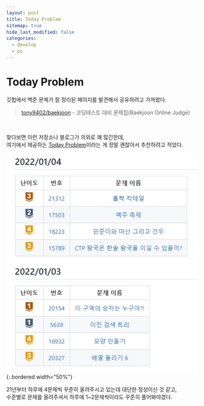 ```yaml
---
layout: post
title: Today Problem
sitemap: true
hide_last_modified: false
categories:
  - develop
  - ps
---
```

# Today Problem
깃헙에서 백준 문제가 잘 정리된 페이지를 발견해서 공유하려고 가져왔다.  
> [tony9402/baekjoon](https://github.com/tony9402/baekjoon) - 코딩테스트 대비 문제집(Baekjoon Online Judge)

<br>

찾다보면 이런 저장소나 블로그가 의외로 꽤 많긴한데,  
여기에서 제공하는 [Today Problem](https://github.com/tony9402/baekjoon/blob/main/picked.md)이라는 게 정말 괜찮아서 추천하려고 적었다.  

![](/assets/img/blog/develop/ps/today-problem.jpg){:.bordered width="50%"}  

21년부터 하루에 4문제씩 꾸준히 올려주시고 있는데 대단한 정성이신 것 같고,  
수준별로 문제를 올려주셔서 하루에 1~2문제씩이라도 꾸준히 풀어봐야겠다.
